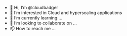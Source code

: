 - 👋 Hi, I’m @cloudbadger
- 👀 I’m interested in Cloud and hyperscaling applications
- 🌱 I’m currently learning ...
- 💞️ I’m looking to collaborate on ...
- 📫 How to reach me ...

<!---
cloudbadger/cloudbadger is a ✨ special ✨ repository because its `README.md` (this file) appears on your GitHub profile.
You can click the Preview link to take a look at your changes.
--->
